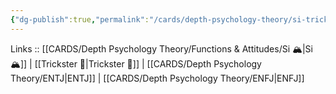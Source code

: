 ```yaml
---
{"dg-publish":true,"permalink":"/cards/depth-psychology-theory/si-trickster/","created":"2023-01-05T12:11:44.536+01:00","updated":"2023-03-09T09:58:29.355+01:00"}
---
```


Links :: [[CARDS/Depth Psychology Theory/Functions & Attitudes/Si 🏔️\|Si 🏔️]] | [[Trickster 🤡\|Trickster 🤡]] | [[CARDS/Depth Psychology Theory/ENTJ\|ENTJ]] | [[CARDS/Depth Psychology Theory/ENFJ\|ENFJ]]